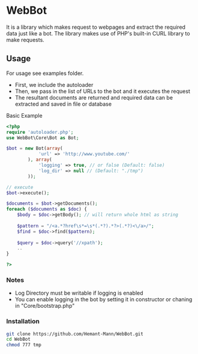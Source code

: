 # WebBot #
It is a library which makes request to webpages and extract the required data just like a bot.
The library makes use of PHP's built-in CURL library to make requests.

## Usage ##
For usage see examples folder.
- First, we include the autoloader
- Then, we pass in the list of URLs to the bot and it executes the request
- The resultant documents are returned and required data can be extracted and saved in file or database


Basic Example
```php
<?php
require 'autoloader.php';
use WebBot\Core\Bot as Bot;

$bot = new Bot(array(
			'url' => 'http://www.youtube.com/'
		), array(
			'logging' => true, // or false (Default: false)
			'log_dir' => null // (Default: "./tmp")
		));

// execute
$bot->execute();

$documents = $bot->getDocuments();
foreach ($documents as $doc) {
	$body = $doc->getBody(); // will return whole html as string
	
	$pattern = "/<a.*?href\s*=\s*(.*?).*?>(.*?)<\/a>/";
	$find = $doc->find($pattern);
	
	$query = $doc->query('//xpath');
	..
}

?>
```

### Notes ###
- Log Directory must be writable if logging is enabled
- You can enable logging in the bot by setting it in constructor or chaning in "Core/bootstrap.php" 

### Installation
```bash
git clone https://github.com/Hemant-Mann/WebBot.git
cd WebBot
chmod 777 tmp
```